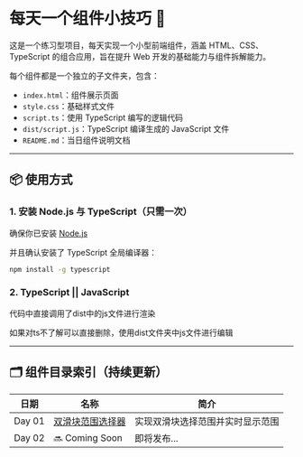 # 每天一个组件小技巧 🧩

这是一个练习型项目，每天实现一个小型前端组件，涵盖 HTML、CSS、TypeScript 的组合应用，旨在提升 Web 开发的基础能力与组件拆解能力。

每个组件都是一个独立的子文件夹，包含：

- `index.html`：组件展示页面
- `style.css`：基础样式文件
- `script.ts`：使用 TypeScript 编写的逻辑代码
- `dist/script.js`：TypeScript 编译生成的 JavaScript 文件
- `README.md`：当日组件说明文档

---

## 📦 使用方式

### 1. 安装 Node.js 与 TypeScript（只需一次）
确保你已安装 [Node.js](https://nodejs.org/)

并且确认安装了 TypeScript 全局编译器：

```bash
npm install -g typescript 
```

### 2. TypeScript || JavaScript
代码中直接调用了dist中的js文件进行渲染

如果对ts不了解可以直接删除，使用dist文件夹中js文件进行编辑

---

## 🗂️ 组件目录索引（持续更新）

| 日期       | 名称                     | 简介                               |
|------------|--------------------------|------------------------------------|
| Day 01     | [双滑块范围选择器](https://github.com/JasonZhang2k/daily-ui-components/tree/main/day01-range-slider) | 实现双滑块选择范围并实时显示范围 |
| Day 02     | 🔜 Coming Soon           | 即将发布...                        |
